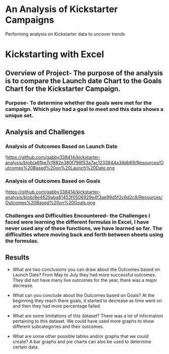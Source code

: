 # An Analysis of Kickstarter Campaigns
Performing analysis on Kickstarter data to uncover trends
# Kickstarting with Excel

## Overview of Project- The purpose of the analysis is to compare the Launch date Chart to the Goals Chart for the Kickstarter Campaign.

### Purpose- To determine whether the goals were met for the campaign. Which play had a goal to meet and this data shows a unique set.

## Analysis and Challenges

### Analysis of Outcomes Based on Launch Date

!https://github.com/gabby338414/kickstarter-analysis/blob/a6fbe7cf882e380f796f53a7ac1233844a34db69/Resources/Outcomes%20Based%20on%20Launch%20Date.png

### Analysis of Outcomes Based on Goals

!https://github.com/gabby338414/kickstarter-analysis/blob/8e4629aba81453f0506929e4f3ae99d5f2c6d2c8/Resources/Outcomes%20Based%20on%20Goals.png

### Challenges and Difficulties Encountered- the Challenges I faced were learning the different formulas in Excel, I have never used any of these functions, we have learned so far. The difficulties where moving back and forth between sheets using the formulas.

## Results

- What are two conclusions you can draw about the Outcomes based on Launch Date? From May to July they had more successful outcomes. They did not have many live outcomes for the year, there was a major decrease. 

- What can you conclude about the Outcomes based on Goals? At the beginning they reach there goals, it started to decrease as time went on and then they had more percentage failed.

- What are some limitations of this dataset? There was a lot of information pertaining to this dataset. We could have used more graphs to show different subcategories and their outcomes.

- What are some other possible tables and/or graphs that we could create? A bar graphs and pie charts can also be used to determine certain data.
